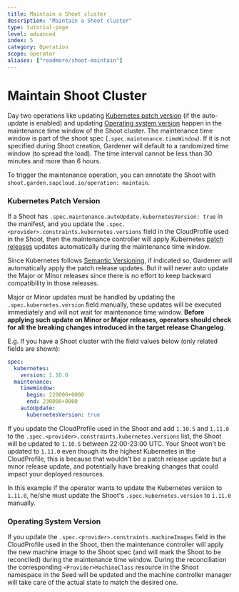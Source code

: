 ```yaml
---
title: Maintain a Shoot cluster
description: "Maintain a Shoot cluster"
type: tutorial-page
level: advanced
index: 5
category: Operation
scope: operator
aliases: ["readmore/shoot-maintain"]
---
```


# Maintain Shoot Cluster

Day two operations like updating [Kubernetes patch version](#kubernetes-patch-version) (if the auto-update is enabled) and updating [Operating system version](#operating-system-version) happen in the maintenance time window of the Shoot cluster. The maintenance time window is part of the shoot spec (`.spec.maintenance.timeWindow`). If it is not specified during Shoot creation, Gardener will default to a randomized time window (to spread the load). The time interval cannot be less than 30 minutes and more than 6 hours.

To trigger the maintenance operation, you can annotate the Shoot with `shoot.garden.sapcloud.io/operation: maintain`.

### Kubernetes Patch Version

If a Shoot has `.spec.maintenance.autoUpdate.kubernetesVersion: true` in the manifest, and you update the `.spec.<provider>.constraints.kubernetes.versions` field in the CloudProfile used in the Shoot, then the maintenance controller will apply Kubernetes [patch releases](https://github.com/kubernetes/community/blob/master/contributors/design-proposals/release/versioning.md#patch-releases) updates automatically during the maintenance time window.

Since Kubernetes follows [Semantic Versioning](http://semver.org/), if indicated so, Gardener will automatically apply the patch release updates. But it will never auto update the Major or Minor releases since there is no effort to keep backward compatibility in those releases.

Major or Minor updates must be handled by updating the `.spec.kubernetes.version` field manually, these updates will be executed immediately and will not wait for maintenance time window. **Before applying such update on Minor or Major releases, operators should check for all the breaking changes introduced in the target release Changelog**.

E.g. If you have a Shoot cluster with the field values below (only related fields are shown):

```yaml
spec:
  kubernetes:
    version: 1.10.0
  maintenance:
    timeWindow:
      begin: 220000+0000
      end: 230000+0000
    autoUpdate:
      kubernetesVersion: true
```

If you update the CloudProfile used in the Shoot and add `1.10.5` and `1.11.0` to the `.spec.<provider>.constraints.kubernetes.versions` list, the Shoot will be updated to `1.10.5` between 22:00-23:00 UTC. Your Shoot won't be updated to `1.11.0` even though its the highest Kubernetes in the CloudProfile, this is because that wouldn't be a patch release update but a minor release update, and potentially have breaking changes that could impact your deployed resources.

In this example if the operator wants to update the Kubernetes version to `1.11.0`, he/she must update the Shoot's `.spec.kubernetes.version` to `1.11.0` manually.

### Operating System Version

If you update the `.spec.<provider>.constraints.machineImages` field in the CloudProfile used in the Shoot, then the maintenance controller will apply the new machine image to the Shoot spec (and will mark the Shoot to be reconciled) during the maintenance time window. During the reconciliation the corresponding `<Provider>MachineClass` resource in the Shoot namespace in the Seed will be updated and the machine controller manager will take care of the actual state to match the desired one.
